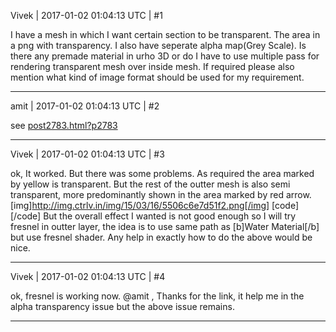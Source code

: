 Vivek | 2017-01-02 01:04:13 UTC | #1

I have a mesh in which I want certain section to be transparent. The area in a png with transparency. I also have seperate alpha map(Grey Scale).
Is there any premade material in urho 3D or do I have to use multiple pass for rendering transparent mesh over inside mesh.
If required please also mention what kind of image format should be used for my requirement.

-------------------------

amit | 2017-01-02 01:04:13 UTC | #2

see [post2783.html?p2783](http://discourse.urho3d.io/t/png-transparent-zones-filled-in-black/503/1)

-------------------------

Vivek | 2017-01-02 01:04:13 UTC | #3

ok, It worked. But there was some problems.
As required the area marked by yellow is transparent.
But the rest of the outter mesh is also semi transparent, more predominantly shown in the area marked by red arrow.
[img]http://img.ctrlv.in/img/15/03/16/5506c6e7d51f2.png[/img]
[code]<material>
    <technique name="Techniques/DiffNormalAlpha.xml" />
    <texture unit="diffuse" name="Textures/ab.png" />
	<texture unit="normal" name="Textures/Heart_Norm.jpg" />
    <parameter name="MatDiffColor" value="1 1 1 1" />
    <depthbias constant="-0.00001" slopescaled="0" />
</material>[/code]
But the overall effect I wanted is not good enough so I will try fresnel in outter layer, the idea is to use same path as [b]Water Material[/b] but use fresnel shader.
Any help in exactly how to do the above would be nice.

-------------------------

Vivek | 2017-01-02 01:04:13 UTC | #4

ok, fresnel is working now.
@amit , Thanks for the link, it help me in the alpha transparency issue but the above issue remains.

-------------------------

